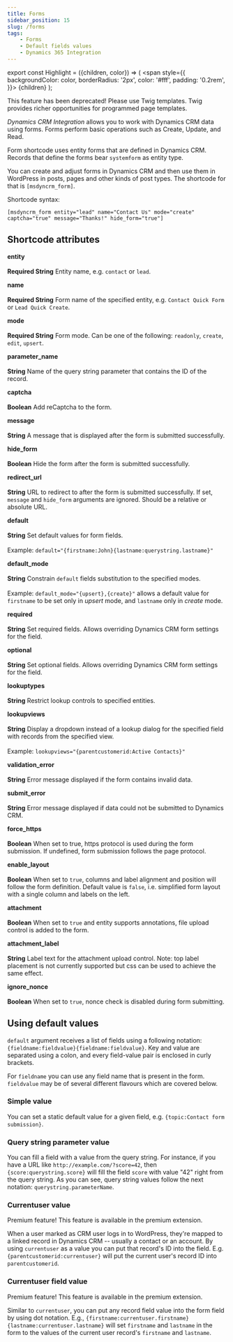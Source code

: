 ```yaml
---
title: Forms
sidebar_position: 15
slug: /forms
tags:
    - Forms
    - Default fields values
    - Dynamics 365 Integration
---
```



export const Highlight = ({children, color}) => (
  <span
    style={{
      backgroundColor: color,
      borderRadius: '2px',
      color: '#fff',
      padding: '0.2rem',
    }}>
    {children}
  </span>
);

<Highlight color="#6e001d">This feature has been deprecated! Please use Twig templates. Twig provides richer opportunities for programmed page templates.</Highlight>

*Dynamics CRM Integration* allows you to work with Dynamics CRM data using forms. Forms perform basic operations such as Create, Update, and Read.

Form shortcode uses entity forms that are defined in Dynamics CRM. Records that define the forms bear `systemform` as entity type.

You can create and adjust forms in Dynamics CRM and then use them in WordPress in posts, pages and other kinds of post types. The shortcode for that is `[msdyncrm_form]`.

Shortcode syntax:

```
[msdyncrm_form entity="lead" name="Contact Us" mode="create" captcha="true" message="Thanks!" hide_form="true"]
```

## Shortcode attributes

**entity** <br></br>
**Required String** Entity name, e.g. `contact` or `lead`.

**name** <br></br>
**Required String** Form name of the specified entity, e.g. `Contact Quick Form` or `Lead Quick Create`.

**mode**<br></br>
**Required String** Form mode. Can be one of the following: `readonly`, `create`, `edit`, `upsert`.

**parameter_name**<br></br>
**String** Name of the query string parameter that contains the ID of the record.

**captcha**<br></br>
**Boolean** Add reCaptcha to the form.

**message**<br></br>
**String** A message that is displayed after the form is submitted successfully.

**hide_form**<br></br>
**Boolean** Hide the form after the form is submitted successfully.

**redirect_url**<br></br>
**String** URL to redirect to after the form is submitted successfully. If set, `message` and `hide_form` arguments are ignored. Should be a relative or absolute URL.

**default** <br></br>
**String** Set default values for form fields.<br></br>
Example: `default="{firstname:John}{lastname:querystring.lastname}"`

**default_mode**<br></br>
**String** Constrain `default` fields substitution to the specified modes.<br></br>
Example: `default_mode="{upsert},{create}"` allows a default value for `firstname` to be set only in *upsert* mode, and `lastname` only in *create* mode.

**required**<br></br>
**String** Set required fields. Allows overriding Dynamics CRM form settings for the field.

**optional**<br></br>
**String** Set optional fields. Allows overriding Dynamics CRM form settings for the field.

**lookuptypes**<br></br>
**String** Restrict lookup controls to specified entities.

**lookupviews**<br></br>
**String** Display a dropdown instead of a lookup dialog for the specified field with records from the specified view.<br></br>
 Example: `lookupviews="{parentcustomerid:Active Contacts}"`

**validation_error**<br></br>
**String** Error message displayed if the form contains invalid data.

**submit_error**<br></br>
**String** Error message displayed if data could not be submitted to Dynamics CRM.

**force_https**<br></br>
**Boolean** When set to true, https protocol is used during the form submission. If undefined, form submission follows the page protocol.

**enable_layout**<br></br>
**Boolean** When set to `true`,  columns and label alignment and position will follow the form definition. Default value is `false`, i.e. simplified form layout with a single column and labels on the left.

**attachment**<br></br>
**Boolean** When set to `true` and entity supports annotations, file upload control is added to the form.

**attachment_label**<br></br>
**String** Label text for the attachment upload control. Note: top label placement is not currently supported but css can be used to achieve the same effect.

**ignore_nonce**<br></br>
**Boolean** When set to `true`, nonce check is disabled during form submitting.


## Using default values

`default` argument receives a list of fields using a following notation: `{fieldname:fieldvalue}{fieldname:fieldvalue}`. Key and value are separated using a colon, and every field-value pair is enclosed in curly brackets.

For `fieldname` you can use any field name that is present in the form. `fieldvalue` may be of several different flavours which are covered below.

### Simple value

You can set a static default value for a given field, e.g. `{topic:Contact form submission}`.

### Query string parameter value

You can fill a field with a value from the query string. For instance, if you have a URL like `http://example.com/?score=42`, then `{score:querystring.score}` will fill the field `score` with value "42" right from the query string. As you can see, query string values follow the next notation: `querystring.parameterName`.

### Currentuser value

<Highlight color="#25c2a0">Premium feature! This feature is available in the premium extension.</Highlight>

When a user marked as CRM user logs in to WordPress, they're mapped to a linked record in Dynamics CRM -- usually a contact or an account. By using `currentuser` as a value you can put that record's ID into the field. E.g. `{parentcustomerid:currentuser}` will put the current user's record ID into `parentcustomerid`.

### Currentuser field value

<Highlight color="#25c2a0">Premium feature! This feature is available in the premium extension.</Highlight>

Similar to `currentuser`, you can put any record field value into the form field by using dot notation. E.g., `{firstname:currentuser.firstname}{lastname:currentuser.lastname}` will set `firstname` and `lastname` in the form to the values of the current user record's `firstname` and `lastname`.
